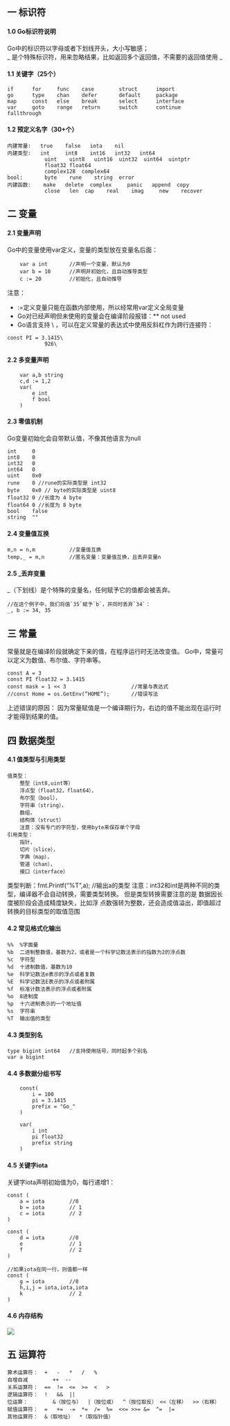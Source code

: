 ## 一 标识符
#### 1.0 Go标识符说明
Go中的标识符以字母或者下划线开头，大小写敏感；  
_ 是个特殊标识符，用来忽略结果，比如返回多个返回值，不需要的返回值使用 _
#### 1.1 关键字（25个）
```
if      for     func    case        struct      import               
go      type    chan    defer       default     package
map     const   else    break       select      interface
var     goto    range   return      switch      continue     fallthrough                
```
#### 1.2 预定义名字（30+个）
```
内建常量:   true    false   iota    nil
内建类型:   int     int8    int16   int32   int64
            uint    uint8   uint16  uint32  uint64  uintptr
            float32 float64 
            complex128  complex64
bool:       byte    rune    string 	error
内建函数:    make   delete  complex     panic   append  copy    
            close   len  cap	real    imag     new   	recover
```
## 二 变量
#### 2.1 变量声明
Go中的变量使用var定义，变量的类型放在变量名后面：
```
	var a int		//声明一个变量，默认为0
	var b = 10		//声明并初始化，且自动推导类型
	c := 20			//初始化，且自动推导
```
注意：
- :=定义变量只能在函数内部使用，所以经常用var定义全局变量
- Go对已经声明但未使用的变量会在编译阶段报错：** not used
- Go语言支持 \ ，可以在定义常量的表达式中使用反斜杠作为跨行连接符：
```
const PI = 3.1415\
            926\
```
#### 2.2 多变量声明
```
	var a,b string
	c,d := 1,2
	var(
		e int
		f bool
	)
```
#### 2.3 零值机制
Go变量初始化会自带默认值，不像其他语言为null
```
int     0
int8    0
int32   0
int64   0
uint    0x0
rune    0 //rune的实际类型是 int32
byte    0x0 // byte的实际类型是 uint8
float32 0 //长度为 4 byte
float64 0 //长度为 8 byte
bool    false
string  ""
```
#### 2.4 变量值互换
```
m,n = n,m			//变量值互换
temp,_ = m,n		//匿名变量：变量值互换，且丢弃变量n 
```
#### 2.5 _丢弃变量
_（下划线）是个特殊的变量名，任何赋予它的值都会被丢弃。
```
//在这个例子中，我们将值`35`赋予`b`，并同时丢弃`34`：
_, b := 34, 35
```
#### 
## 三 常量
常量就是在编译阶段就确定下来的值，在程序运行时无法改变值。
Go中，常量可以定义为数值、布尔值、字符串等。
```
const A = 3
const PI float32 = 3.1415
const mask = 1 << 3						//常量与表达式
//const Home = os.GetEnv(“HOME”);		//错误写法
```
上述错误的原因：
因为常量赋值是一个编译期行为，右边的值不能出现在运行时才能得到结果的值。
## 四 数据类型
#### 4.1 值类型与引用类型
```
值类型：
    整型（int8,uint等）
    浮点型（float32，float64），
    布尔型（bool），
    字符串（string），
    数组，
    结构体（struct）
    注意：没有专门的字符型，使用byte来保存单个字母
引用类型：
    指针，
    切片（slice），
    字典（map），
    管道（chan），
    接口（interface）
```
类型判断：fmt.Printf(“%T”,a);  //输出a的类型
注意：int32和int是两种不同的类型，编译器不会自动转换，需要类型转换。
但是类型转换需要注意的是 数据因长度被阶段会造成精度缺失，比如浮	点数强转为整数，还会造成值溢出，即值超过转换的目标类型的取值范围
#### 4.2 常见格式化输出
```
%%	%字面量
%b	二进制整数值，基数为2，或者是一个科学记数法表示的指数为2的浮点数
%c	字符型
%d	十进制数值，基数为10
%e	科学记数法e表示的浮点或者复数
%E	科学记数法E表示的浮点或者附属
%f	标准计数法表示的浮点或者附属
%o	8进制度
%p	十六进制表示的一个地址值
%s	字符串
%T	输出值的类型
```
#### 4.3 类型别名
```
type bigint int64	//支持使用括号，同时起多个别名
var a bigint
```
#### 4.4 多数据分组书写
```
    const(
        i = 100
        pi = 3.1415
        prefix = "Go_"
    )
    
    var(
        i int
        pi float32
        prefix string
    )

```
#### 4.5 关键字iota
关键字iota声明初始值为0，每行递增1：
```
const (
	a = iota    	//0
    b =	iota 		// 1        
    c = iota 		// 2
)

const (
	d = iota    	//0
    e 				// 1        
    f 				// 2
)

//如果iota在同一行，则值都一样
const (
	g = iota    	//0
    h,i,j = iota,iota,iota 	       
    k 				// 2
)

```
#### 4.6 内存结构
![](/images/Golang/语法-01.png)

## 五 运算符
```
算术运算符：	+	-	*	/	%	
自增自减		++	--
关系运算符：	==	!=	<=	>=	<	>	
逻辑运算符：	!	&&	||
位运算：		&（按位与）	|（按位或）	^（按位取反）	<<（左移）	>>（右移）
赋值运算符：	=	+=	-=	*=	/=	%=	<<=	>>=	&=	^=	|=
其他运算符：	&（取地址）	*（取指针值）
```


